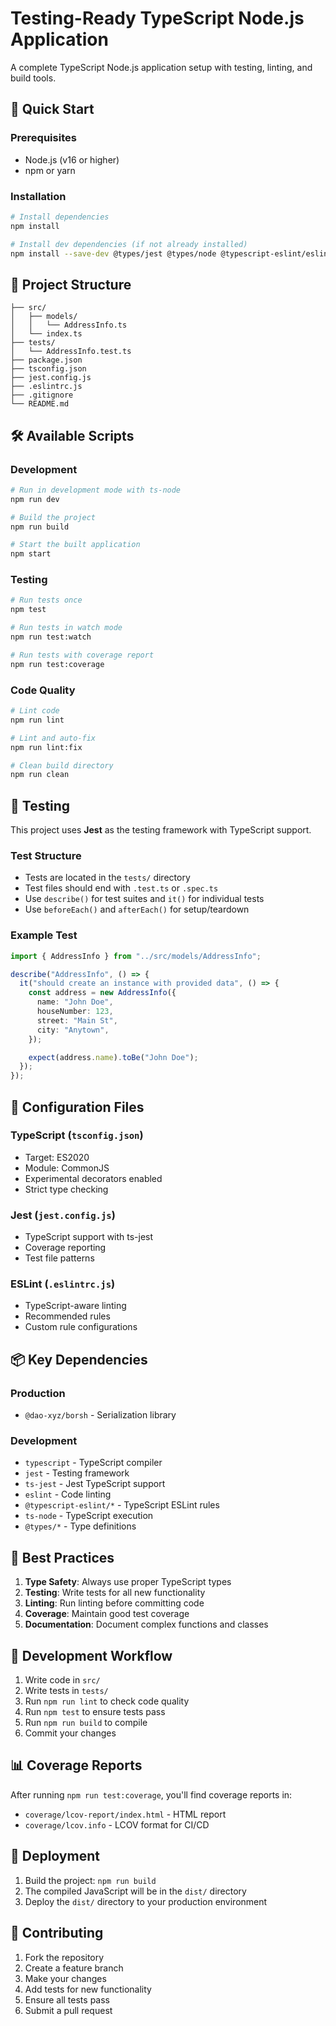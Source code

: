# Testing-Ready TypeScript Node.js Application

A complete TypeScript Node.js application setup with testing, linting, and build tools.

## 🚀 Quick Start

### Prerequisites

- Node.js (v16 or higher)
- npm or yarn

### Installation

```bash
# Install dependencies
npm install

# Install dev dependencies (if not already installed)
npm install --save-dev @types/jest @types/node @typescript-eslint/eslint-plugin @typescript-eslint/parser eslint jest ts-jest ts-node typescript
```

## 📁 Project Structure

```
├── src/
│   ├── models/
│   │   └── AddressInfo.ts
│   └── index.ts
├── tests/
│   └── AddressInfo.test.ts
├── package.json
├── tsconfig.json
├── jest.config.js
├── .eslintrc.js
├── .gitignore
└── README.md
```

## 🛠️ Available Scripts

### Development

```bash
# Run in development mode with ts-node
npm run dev

# Build the project
npm run build

# Start the built application
npm start
```

### Testing

```bash
# Run tests once
npm test

# Run tests in watch mode
npm run test:watch

# Run tests with coverage report
npm run test:coverage
```

### Code Quality

```bash
# Lint code
npm run lint

# Lint and auto-fix
npm run lint:fix

# Clean build directory
npm run clean
```

## 🧪 Testing

This project uses **Jest** as the testing framework with TypeScript support.

### Test Structure

- Tests are located in the `tests/` directory
- Test files should end with `.test.ts` or `.spec.ts`
- Use `describe()` for test suites and `it()` for individual tests
- Use `beforeEach()` and `afterEach()` for setup/teardown

### Example Test

```typescript
import { AddressInfo } from "../src/models/AddressInfo";

describe("AddressInfo", () => {
  it("should create an instance with provided data", () => {
    const address = new AddressInfo({
      name: "John Doe",
      houseNumber: 123,
      street: "Main St",
      city: "Anytown",
    });

    expect(address.name).toBe("John Doe");
  });
});
```

## 🔧 Configuration Files

### TypeScript (`tsconfig.json`)

- Target: ES2020
- Module: CommonJS
- Experimental decorators enabled
- Strict type checking

### Jest (`jest.config.js`)

- TypeScript support with ts-jest
- Coverage reporting
- Test file patterns

### ESLint (`.eslintrc.js`)

- TypeScript-aware linting
- Recommended rules
- Custom rule configurations

## 📦 Key Dependencies

### Production

- `@dao-xyz/borsh` - Serialization library

### Development

- `typescript` - TypeScript compiler
- `jest` - Testing framework
- `ts-jest` - Jest TypeScript support
- `eslint` - Code linting
- `@typescript-eslint/*` - TypeScript ESLint rules
- `ts-node` - TypeScript execution
- `@types/*` - Type definitions

## 🎯 Best Practices

1. **Type Safety**: Always use proper TypeScript types
2. **Testing**: Write tests for all new functionality
3. **Linting**: Run linting before committing code
4. **Coverage**: Maintain good test coverage
5. **Documentation**: Document complex functions and classes

## 🔄 Development Workflow

1. Write code in `src/`
2. Write tests in `tests/`
3. Run `npm run lint` to check code quality
4. Run `npm test` to ensure tests pass
5. Run `npm run build` to compile
6. Commit your changes

## 📊 Coverage Reports

After running `npm run test:coverage`, you'll find coverage reports in:

- `coverage/lcov-report/index.html` - HTML report
- `coverage/lcov.info` - LCOV format for CI/CD

## 🚀 Deployment

1. Build the project: `npm run build`
2. The compiled JavaScript will be in the `dist/` directory
3. Deploy the `dist/` directory to your production environment

## 🤝 Contributing

1. Fork the repository
2. Create a feature branch
3. Make your changes
4. Add tests for new functionality
5. Ensure all tests pass
6. Submit a pull request
